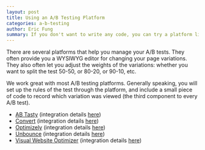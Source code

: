 ```yaml
---
layout: post
title: Using an A/B Testing Platform
categories: a-b-testing
author: Eric Fung
summary: If you don't want to write any code, you can try a platform like Convert, Optimizely, Unbounce, or Visual Website Optimizer to set up the A/B test.
---
```

There are several platforms that help you manage your A/B tests. They often provide you a WYSIWYG editor for changing your page variations.  They also often let you adjust the weights of the variations: whether you want to split the test 50-50, or 80-20, or 90-10, etc.

We work great with most A/B testing platforms. Generally speaking, you will set up the rules of the test through the platform, and include a small piece of code to record which variation was viewed (the third component to every A/B test).

* [AB Tasty][0] (integration details [here][abtasty])
* [Convert][1] (integration details [here][convert])
* [Optimizely][2] (integration details [here][optimizely])
* [Unbounce][3] (integration details [here][unbounce])
* [Visual Website Optimizer][4] (integration details [here][vwo])

[abtasty]: http://blog.abtasty.com/en/efficiently-ab-test-ab-tasty-kissmetrics/
[convert]: /integrations/convert
[optimizely]: /integrations/optimizely
[unbounce]: http://support.unbounce.com/entries/21111052-how-do-i-add-kissmetrics-event-tracking-to-my-landing-page
[vwo]: /integrations/vwo

[0]: https://www.abtasty.com/
[1]: http://www.convert.com/?utm_source=kissmetrics-integration-page
[2]: https://www.optimizely.com/
[3]: http://unbounce.com
[4]: http://visualwebsiteoptimizer.com/
